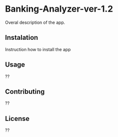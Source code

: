 # Banking-Analyzer-ver-1.2

Overal description of the app.


## Instalation 

Instruction how to install the app

## Usage

??

## Contributing 

??


## License


??
